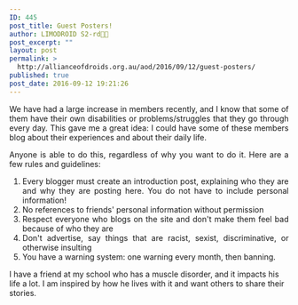 ```yaml
---
ID: 445
post_title: Guest Posters!
author: LIMODROID S2-rd🔭🔬
post_excerpt: ""
layout: post
permalink: >
  http://allianceofdroids.org.au/aod/2016/09/12/guest-posters/
published: true
post_date: 2016-09-12 19:21:26
---
```

<p style="text-align: justify;">We have had a large increase in members recently, and I know that some of them have their own disabilities or problems/struggles that they go through every day. This gave me a great idea: I could have some of these members blog about their experiences and about their daily life.</p>
<p style="text-align: justify;">Anyone is able to do this, regardless of why you want to do it. Here are a few rules and guidelines:</p>

<ol>
 	<li style="text-align: justify;">Every blogger must create an introduction post, explaining who they are and why they are posting here. You do not have to include personal information!</li>
 	<li style="text-align: justify;">No references to friends' personal information without permission</li>
 	<li style="text-align: justify;">Respect everyone who blogs on the site and don't make them feel bad because of who they are</li>
 	<li style="text-align: justify;">Don't advertise, say things that are racist, sexist, discriminative, or otherwise insulting</li>
 	<li style="text-align: justify;">You have a warning system: one warning every month, then banning.</li>
</ol>
I have a friend at my school who has a muscle disorder, and it impacts his life a lot. I am inspired by how he lives with it and want others to share their stories.